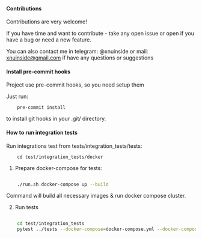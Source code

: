 #### Contributions

Contributions are very welcome!


If you have time and want to contribute - take any open issue or open if you have a bug or need a new feature.

You can also contact me in telegram: @xnuinside or mail: xnuinside@gmail.com if have any questions or suggestions


#### Install pre-commit hooks

Project use pre-commit hooks, so you need setup them

Just run:

```
    pre-commit install
```
to install git hooks in your .git/ directory.

#### How to run integration tests


Run integrations test from  tests/integration_tests/tests:

```
    cd test/integration_tests/docker
```

1. Prepare docker-compose for tests:

```bash

    ./run.sh docker-compose up --build

```
Command will build all necessary images & run docker compose cluster.

2. Run tests

```bash

    cd test/integration_tests
    pytest ../tests --docker-compose=docker-compose.yml --docker-compose-no-build --use-running-containers -vv

```
